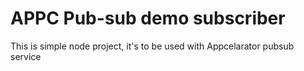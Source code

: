 # APPC Pub-sub demo subscriber

This is simple node project, it's to be used with Appcelarator pubsub service

